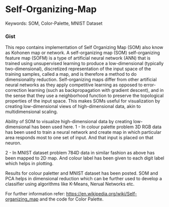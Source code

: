 # Self-Organizing-Map
Keywords: SOM, Color-Palette, MNIST Dataset

### Gist
This repo contains implementation of Self Organizing Map (SOM) also know as Kohonen map or network. A self-organizing map (SOM) 
self-organizing feature map (SOFM) is a type of artificial neural network (ANN) that is trained using unsupervised learning to produce 
a low-dimensional (typically two-dimensional), discretized representation of the input space of the training samples, called a map, 
and is therefore a method to do dimensionality reduction. Self-organizing maps differ from other artificial neural networks as 
they apply competitive learning as opposed to error-correction learning (such as backpropagation with gradient descent), 
and in the sense that they use a neighborhood function to preserve the topological properties of the input space. This 
makes SOMs useful for visualization by creating low-dimensional views of high-dimensional data, akin to multidimensional scaling.

Ability of SOM to visualize high-dimensional data by creating low-dimensional has been used here.
1 - In colour palette problem 3D RGB data has been used to train a neural network and create map in which particular area responds most to one set of input. And that input is placed on that neuron. 

2 - In MNIST dataset problem 784D data in similar fashion as above has been mapped to 2D map. And colour label has been given to each digit label which helps in plotting. 

Results for colour paletter and MNIST dataset has been posted. SOM and PCA helps in dimensional reduction which can be further used to develop a classifier using algorithms like K-Means, Nerual Networks etc. 

For further information refer: https://en.wikipedia.org/wiki/Self-organizing_map and the code for Color Palette. 
